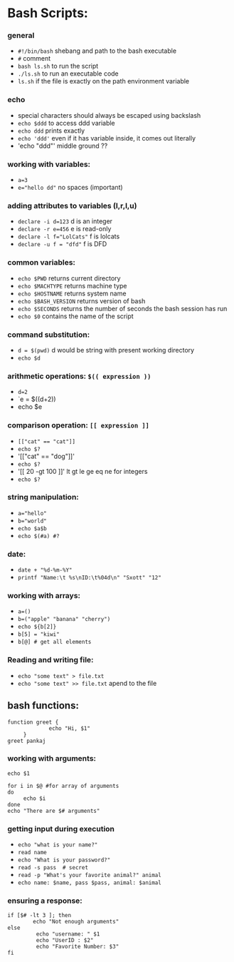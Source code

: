 # Bash Scripts:

### general
- `#!/bin/bash` shebang and path to the bash executable
- `#` comment
- `bash ls.sh` to run the script
- `./ls.sh` to run an executable code
- `ls.sh` if the file is exactly on the path environment variable

### echo
- special characters should always be escaped using backslash
- `echo $ddd` to access ddd variable
- `echo ddd` prints exactly
- `echo 'ddd'` even if it has variable inside, it comes out literally
- 'echo "ddd"' middle ground ??

### working with variables:
- `a=3`
- `e="hello dd"` no spaces (important)

### adding attributes to variables (I,r,l,u)
- `declare -i d=123` d is an integer
- `declare -r e=456` e is read-only
- `declare -l f="LolCats"` f is lolcats
- `declare -u f = "dfd"` f is DFD

### common variables:
- `echo $PWD` returns current directory
- `echo $MACHTYPE` returns machine type
- `echo $HOSTNAME` returns system name
- `echo $BASH_VERSION` returns version of bash
- `echo $SECONDS` returns the number of seconds the bash session has run
- `echo $0` contains the name of the script

### command substitution:
- `d = $(pwd)` d would be string with present working directory
- `echo $d`

### arithmetic operations: `$(( expression ))`
- `d=2`
- `e = $((d+2))
- echo $e

### comparison operation: `[[ expression ]]`
- `[["cat" == "cat"]]`
- `echo $?`
- '[["cat" == "dog"]]'
- `echo $?`
- '[[ 20 -gt 100 ]]'  lt gt le ge eq ne for integers
- `echo $?`

### string manipulation:
- `a="hello"`
- `b="world"`
- `echo $a$b`
- `echo $(#a) #?`

### date:
- `date + "%d-%m-%Y"`
- `printf "Name:\t %s\nID:\t%04d\n" "Sxott" "12"`

### working with arrays:
- `a=()`
- `b=("apple" "banana" "cherry")`
- `echo ${b[2]}`
- `b[5] = "kiwi"`
- `b[@] # get all elements`

### Reading and writing file:
- `echo "some text" > file.txt`
- `echo "some text" >> file.txt` apend to the file

## bash functions:
```
function greet {
             echo "Hi, $1"
     }
greet pankaj 
```

### working with arguments:
`echo $1`

``` 
for i in $@ #for array of arguments
do
     echo $i
done
echo "There are $# arguments" 
```

### getting input during execution

- `echo "what is your name?"`
- `read name`
- `echo "What is your password?"`
- `read -s pass  # secret`
- `read -p "What's your favorite animal?" animal`
- `echo name: $name, pass $pass, animal: $animal`

### ensuring a response:
``` 
if [$# -lt 3 ]; then
        echo "Not enough arguments"
else
         echo "username: " $1
         echo "UserID : $2"
         echo "Favorite Number: $3"
fi 
```
